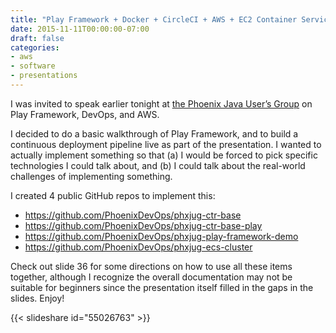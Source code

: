 ```yaml
---
title: "Play Framework + Docker + CircleCI + AWS + EC2 Container Service"
date: 2015-11-11T00:00:00-07:00
draft: false
categories:
- aws
- software
- presentations
---
```

I was invited to speak earlier tonight at [the Phoenix Java User’s Group](http://www.phxjug.org/) on Play Framework, DevOps, and AWS.

I decided to do a basic walkthrough of Play Framework, and to build a continuous deployment pipeline live as part of the presentation. I wanted to actually implement something so that (a) I would be forced to pick specific technologies I could talk about, and (b) I could talk about the real-world challenges of implementing something.

<!--more-->

I created 4 public GitHub repos to implement this:

* https://github.com/PhoenixDevOps/phxjug-ctr-base
* https://github.com/PhoenixDevOps/phxjug-ctr-base-play
* https://github.com/PhoenixDevOps/phxjug-play-framework-demo
* https://github.com/PhoenixDevOps/phxjug-ecs-cluster

Check out slide 36 for some directions on how to use all these items together, although I recognize the overall documentation may not be suitable for beginners since the presentation itself filled in the gaps in the slides. Enjoy!

{{< slideshare id="55026763" >}}